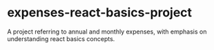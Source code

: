 # expenses-react-basics-project
A project referring to annual and monthly expenses, with emphasis on understanding react basics concepts.
